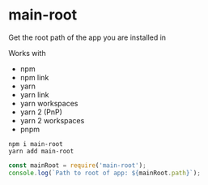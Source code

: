 # main-root
Get the root path of the app you are installed in

Works with
  * npm
  * npm link
  * yarn
  * yarn link
  * yarn workspaces
  * yarn 2 (PnP)
  * yarn 2 workspaces
  * pnpm


```
npm i main-root
yarn add main-root
```

```javascript
const mainRoot = require('main-root');
console.log(`Path to root of app: ${mainRoot.path}`);
```
